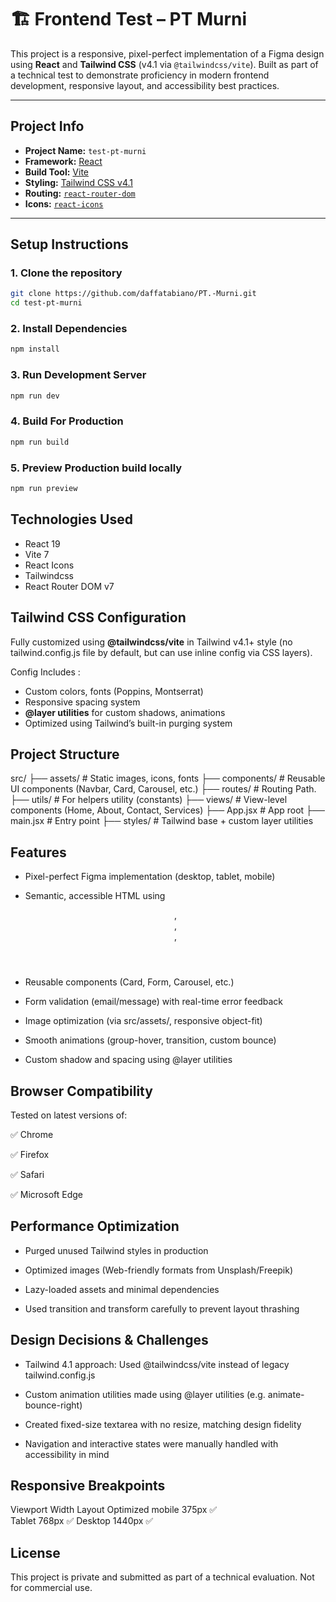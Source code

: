 # 🏗️ Frontend Test – PT Murni

This project is a responsive, pixel-perfect implementation of a Figma design using **React** and **Tailwind CSS** (v4.1 via `@tailwindcss/vite`). Built as part of a technical test to demonstrate proficiency in modern frontend development, responsive layout, and accessibility best practices.

---

## Project Info

- **Project Name:** `test-pt-murni`
- **Framework:** [React](https://reactjs.org/)
- **Build Tool:** [Vite](https://vitejs.dev/)
- **Styling:** [Tailwind CSS v4.1](https://tailwindcss.com/)
- **Routing:** [`react-router-dom`](https://reactrouter.com/)
- **Icons:** [`react-icons`](https://react-icons.github.io/react-icons/)

---

## Setup Instructions

### 1. Clone the repository

```bash
git clone https://github.com/daffatabiano/PT.-Murni.git
cd test-pt-murni
```

### 2. Install Dependencies

```bash
npm install
```

### 3. Run Development Server

```bash
npm run dev
```

### 4. Build For Production 

```bash
npm run build
```

### 5. Preview Production build locally 
```bash
npm run preview
```

## Technologies Used
- React 19
- Vite 7
- React Icons
- Tailwindcss
- React Router DOM v7

## Tailwind CSS Configuration

Fully customized using **@tailwindcss/vite** in Tailwind v4.1+ style (no tailwind.config.js file by default, but can use inline config via CSS layers).

Config Includes : 
- Custom colors, fonts (Poppins, Montserrat)
- Responsive spacing system
- **@layer utilities** for custom shadows, animations
- Optimized using Tailwind’s built-in purging system

## Project Structure
src/
├── assets/            # Static images, icons, fonts
├── components/        # Reusable UI components (Navbar, Card, Carousel, etc.)
├── routes/            # Routing Path.
├── utils/             # For helpers utility (constants)
├── views/             # View-level components (Home, About, Contact, Services)
├── App.jsx            # App root
├── main.jsx           # Entry point
├── styles/            # Tailwind base + custom layer utilities

## Features

- Pixel-perfect Figma implementation (desktop, tablet, mobile)

- Semantic, accessible HTML using <header>, <main>, <footer>, <section>

- Reusable components (Card, Form, Carousel, etc.)

- Form validation (email/message) with real-time error feedback

- Image optimization (via src/assets/, responsive object-fit)

- Smooth animations (group-hover, transition, custom bounce)

- Custom shadow and spacing using @layer utilities

## Browser Compatibility

Tested on latest versions of:

✅ Chrome

✅ Firefox

✅ Safari

✅ Microsoft Edge

## Performance Optimization

- Purged unused Tailwind styles in production

- Optimized images (Web-friendly formats from Unsplash/Freepik)

- Lazy-loaded assets and minimal dependencies

- Used transition and transform carefully to prevent layout thrashing

## Design Decisions & Challenges

- Tailwind 4.1 approach: Used @tailwindcss/vite instead of legacy tailwind.config.js

- Custom animation utilities made using @layer utilities (e.g. animate-bounce-right)

- Created fixed-size textarea with no resize, matching design fidelity

- Navigation and interactive states were manually handled with accessibility in mind

## Responsive Breakpoints
Viewport    Width   Layout Optimized
mobile      375px       ✅    
Tablet      768px       ✅
Desktop     1440px      ✅

## License 
This project is private and submitted as part of a technical evaluation. Not for commercial use.
